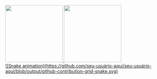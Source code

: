 <div>
<a href="https://github.com/ViniciusLima115">
<img loading="lazy" height="180em" src="https://github-readme-stats.vercel.app/api/top-langs/?username=ViniciusLima115&layout=compact&langs_count=7&theme=dracula"/>
<img loading="lazy" height="180em" src="https://github-readme-stats.vercel.app/api?username=ViniciusLima115&show_icons=true&theme=dracula&include_all_commits=true&count_private=true"/>
</div>
![Snake animation](https://github.com/seu-usuário-aqui/seu-usuário-aqui/blob/output/github-contribution-grid-snake.svg)
